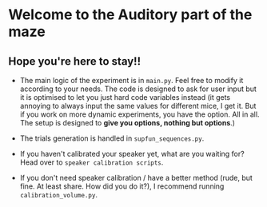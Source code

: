 # Welcome to the Auditory part of the maze
## Hope you're here to stay!!



- The main logic of the experiment is in `main.py`. Feel free to modify it according to your needs. The code is designed to ask for user input but it is optimised to let you just hard code variables instead (it gets annoying to always input the same values for different mice, I get it. But if you work on more dynamic experiments, you have the option. All in all. The setup is designed to **give you options, nothing but options**.) 

- The trials generation is handled in `supfun_sequences.py`. 

- If you haven't calibrated your speaker yet, what are you waiting for? Head over to `speaker calibration scripts`. 
- If you don't need speaker calibration / have a better method (rude, but fine. At least share. How did you do it?), I recommend running `calibration_volume.py`.
